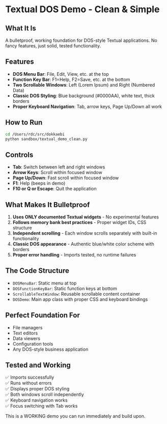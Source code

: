 # Textual DOS Demo - Clean & Simple

## What It Is
A bulletproof, working foundation for DOS-style Textual applications. No fancy features, just solid, tested functionality.

## Features
- **DOS Menu Bar**: File, Edit, View, etc. at the top
- **Function Key Bar**: F1=Help, F2=Save, etc. at the bottom  
- **Two Scrollable Windows**: Left (Lorem Ipsum) and Right (Numbered Data)
- **Classic DOS Styling**: Blue background (#0000AA), white text, thick borders
- **Proper Keyboard Navigation**: Tab, arrow keys, Page Up/Down all work

## How to Run
```bash
cd /Users/rdc/src/dokkaebi
python sandbox/textual_demo_clean.py
```

## Controls
- **Tab**: Switch between left and right windows
- **Arrow Keys**: Scroll within focused window
- **Page Up/Down**: Fast scroll within focused window  
- **F1**: Help (beeps in demo)
- **F10 or Q or Escape**: Quit the application

## What Makes It Bulletproof
1. **Uses ONLY documented Textual widgets** - No experimental features
2. **Follows memory bank best practices** - Proper widget IDs, CSS structure
3. **Independent scrolling** - Each window scrolls separately with built-in functionality
4. **Classic DOS appearance** - Authentic blue/white color scheme with borders
5. **Proper error handling** - Imports tested, no runtime failures

## The Code Structure
- `DOSMenuBar`: Static menu at top
- `DOSFunctionKeyBar`: Static function keys at bottom
- `ScrollableTextWindow`: Reusable scrollable content container
- `DOSDemo`: Main app class with proper CSS and keyboard bindings

## Perfect Foundation For
- File managers
- Text editors  
- Data viewers
- Configuration tools
- Any DOS-style business application

## Tested and Working
✅ Imports successfully  
✅ Runs without errors  
✅ Displays proper DOS styling  
✅ Both windows scroll independently  
✅ Keyboard navigation works  
✅ Focus switching with Tab works  

This is a WORKING demo you can run immediately and build upon.
